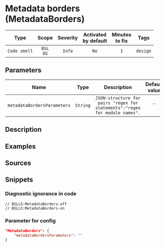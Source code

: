 # Metadata borders (MetadataBorders)

|     Type     |        Scope        | Severity |    Activated<br>by default    |    Minutes<br>to fix    |   Tags   |
|:------------:|:-------------------:|:--------:|:-----------------------------:|:-----------------------:|:--------:|
| `Code smell` |    `BSL`<br>`OS`    |  `Info`  |             `No`              |           `1`           | `design` |

## Parameters


|            Name             |   Type   |                                 Description                                 | Default value |
|:---------------------------:|:--------:|:---------------------------------------------------------------------------:|:-------------:|
| `metadataBordersParameters` | `String` | `JSON-structure for pairs "regex for statements":"regex for module names".` |      ``       |
<!-- Блоки выше заполняются автоматически, не трогать -->
## Description
<!-- Описание диагностики заполняется вручную. Необходимо понятным языком описать смысл и схему работу -->

## Examples
<!-- В данном разделе приводятся примеры, на которые диагностика срабатывает, а также можно привести пример, как можно исправить ситуацию -->

## Sources
<!-- Необходимо указывать ссылки на все источники, из которых почерпнута информация для создания диагностики -->
<!-- Примеры источников

* Источник: [Стандарт: Тексты модулей](https://its.1c.ru/db/v8std#content:456:hdoc)
* Полезная информация: [Отказ от использования модальных окон](https://its.1c.ru/db/metod8dev#content:5272:hdoc)
* Источник: [Cognitive complexity, ver. 1.4](https://www.sonarsource.com/docs/CognitiveComplexity.pdf) -->

## Snippets

<!-- Блоки ниже заполняются автоматически, не трогать -->
### Diagnostic ignorance in code

```bsl
// BSLLS:MetadataBorders-off
// BSLLS:MetadataBorders-on
```

### Parameter for config

```json
"MetadataBorders": {
    "metadataBordersParameters": ""
}
```
